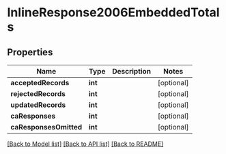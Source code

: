 # InlineResponse2006EmbeddedTotals

## Properties
Name | Type | Description | Notes
------------ | ------------- | ------------- | -------------
**acceptedRecords** | **int** |  | [optional] 
**rejectedRecords** | **int** |  | [optional] 
**updatedRecords** | **int** |  | [optional] 
**caResponses** | **int** |  | [optional] 
**caResponsesOmitted** | **int** |  | [optional] 

[[Back to Model list]](../README.md#documentation-for-models) [[Back to API list]](../README.md#documentation-for-api-endpoints) [[Back to README]](../README.md)


